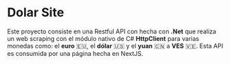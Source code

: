 # Dolar Site
Este proyecto consiste en una Restful API con hecha con **.Net** que realiza un web scraping con el módulo nativo de C# **HttpClient** para varias monedas como: el **euro** 🇪🇺, el **dólar** 🇺🇸 y el **yuan** 🇨🇳 a **VES** 🇻🇪.
Esta API es consumida por una página hecha en NextJS.
